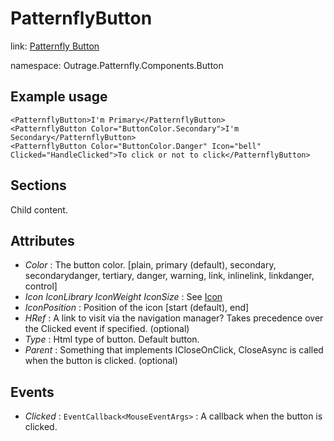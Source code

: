 ﻿

# PatternflyButton

link: [Patternfly Button](https://www.patternfly.org/v4/components/button)

namespace: Outrage.Patternfly.Components.Button

## Example usage
```
<PatternflyButton>I'm Primary</PatternflyButton>
<PatternflyButton Color="ButtonColor.Secondary">I'm Secondary</PatternflyButton>
<PatternflyButton Color="ButtonColor.Danger" Icon="bell" Clicked="HandleClicked">To click or not to click</PatternflyButton>
```
## Sections

Child content.

## Attributes

* *Color* : The button color. [plain, primary (default), secondary, secondarydanger, tertiary, danger, warning, link, inlinelink, linkdanger, control]
* *Icon* *IconLibrary* *IconWeight* *IconSize* : See [Icon](/icon)
* *IconPosition* : Position of the icon [start (default), end]
* *HRef* : A link to visit via the navigation manager? Takes precedence over the Clicked event if specified. (optional)
* *Type* : Html type of button. Default button.
* *Parent* : Something that implements ICloseOnClick, CloseAsync is called when the button is clicked. (optional)

## Events

* *Clicked* : `EventCallback<MouseEventArgs>` : A callback when the button is clicked.
